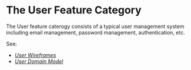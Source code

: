 # The User Feature Category

The User feature caterogy consists of a typical user management system including email management, password management, authentication, etc.

See:
- *[User Wireframes](wireframes.md)* 
- *[User Domain Model](models.md)*